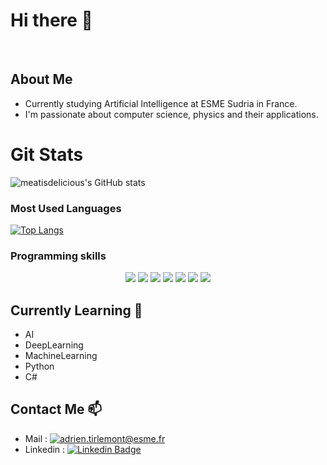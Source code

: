 # Hi there 👋

<br>


## About Me 
- Currently studying Artificial Intelligence at ESME Sudria in France.
- I'm passionate about computer science, physics and their applications.

# Git Stats
<p align="center">

![meatisdelicious's GitHub stats](https://github-readme-stats.vercel.app/api?username=meatisdelicious&show_icons=true&count_private=true&theme=chartreuse-dark)

</p>


### Most Used Languages 
<p align='center'>

[![Top Langs](https://github-readme-stats.vercel.app/api/top-langs/?username=meatisdelicious&langs_count=10&hide=Objective-C,M4,CMake&layout=compact&theme=chartreuse-dark)](https://github.com/meatisdelicious?tab=repositories)

</p>

### Programming skills 
<p align="center">

<img src="https://img.shields.io/badge/Python-3776AB?style=for-the-badge&logo=python&logoColor=white">
<img src="https://img.shields.io/badge/C%23-239120?style=for-the-badge&logo=c-sharp&logoColor=white">
<img src="https://img.shields.io/badge/JavaScript-323330?style=for-the-badge&logo=javascript&logoColor=F7DF1E">
<img src="https://img.shields.io/badge/blazor-%23512BD4.svg?&style=for-the-badge&logo=blazor&logoColor=white" />
<img src="https://img.shields.io/badge/MySQL-00000F?style=for-the-badge&logo=mysql&logoColor=white">
<img src="https://img.shields.io/badge/Unity-100000?style=for-the-badge&logo=unity&logoColor=white">
<img src="https://img.shields.io/badge/HTML5-E34F26?style=for-the-badge&logo=html5&logoColor=white">

</p>


## Currently Learning 🌱

-   AI
-   DeepLearning
-   MachineLearning
-   Python
-   C#

## Contact Me 📫
-   Mail : <a href="mailto:adrien.tirlemont@esme.fr"><img src="https://img.shields.io/badge/Adrien_Tirlemont-0078D4?style=for-the-badge&logo=microsoft-outlook&logoColor=white" alt="adrien.tirlemont@esme.fr"></a>
-   Linkedin : [![Linkedin Badge](https://img.shields.io/badge/-Adrien_Tirlemont-blue?style=flat&logo=Linkedin&logoColor=white)](www.linkedin.com/in/adrien-tirlemont-11593a168)

<!--
**Meatisdelicious/Meatisdelicious** is a ✨ _special_ ✨ repository because its `README.md` (this file) appears on your GitHub profile.

Here are some ideas to get you started:

- 🔭 I’m currently working on ...
- 🌱 I’m currently learning ...
- 👯 I’m looking to collaborate on ...
- 🤔 I’m looking for help with ...
- 💬 Ask me about ...
- 📫 How to reach me: ...
- 😄 Pronouns: ...
- ⚡ Fun fact: ...
-->
